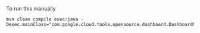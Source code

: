 To run this manually

```
mvn clean compile exec:java -Dexec.mainClass="com.google.cloud.tools.opensource.dashboard.DashboardMain"
```
